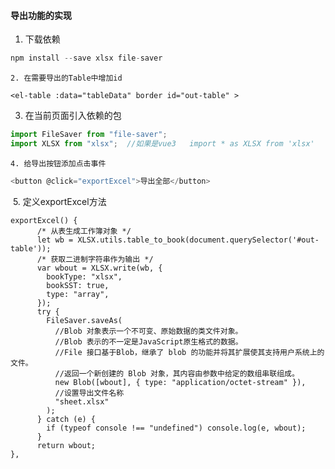 #### 导出功能的实现

1. 下载依赖

```javascript
npm install --save xlsx file-saver
```

	2. 在需要导出的Table中增加id

```vue
<el-table :data="tableData" border id="out-table" >
```

3. 在当前页面引入依赖的包

```javascript
import FileSaver from "file-saver";
import XLSX from "xlsx";  //如果是vue3   import * as XLSX from 'xlsx'
```

	4. 给导出按钮添加点击事件

```javascript
<button @click="exportExcel">导出全部</button>
```

​	5. 定义exportExcel方法

```vue
exportExcel() {
      /* 从表生成工作簿对象 */
      let wb = XLSX.utils.table_to_book(document.querySelector('#out-table'));
      /* 获取二进制字符串作为输出 */
      var wbout = XLSX.write(wb, {
        bookType: "xlsx",
        bookSST: true,
        type: "array",
      });
      try {
        FileSaver.saveAs(
          //Blob 对象表示一个不可变、原始数据的类文件对象。
          //Blob 表示的不一定是JavaScript原生格式的数据。
          //File 接口基于Blob，继承了 blob 的功能并将其扩展使其支持用户系统上的文件。
          //返回一个新创建的 Blob 对象，其内容由参数中给定的数组串联组成。
          new Blob([wbout], { type: "application/octet-stream" }),
          //设置导出文件名称
          "sheet.xlsx"
        );
      } catch (e) {
        if (typeof console !== "undefined") console.log(e, wbout);
      }
      return wbout;
},
```

